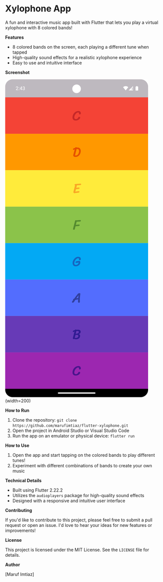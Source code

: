 
**Xylophone App**
================

A fun and interactive music app built with Flutter that lets you play a virtual xylophone with 8 colored bands!

**Features**

* 8 colored bands on the screen, each playing a different tune when tapped
* High-quality sound effects for a realistic xylophone experience
* Easy to use and intuitive interface

**Screenshot**

![Xylophone App Screenshot](/screenshots/1.png) (width=200)

**How to Run**

1. Clone the repository: `git clone https://github.com/marufimtiaz/flutter-xylophone.git`
2. Open the project in Android Studio or Visual Studio Code
3. Run the app on an emulator or physical device: `flutter run`

**How to Use**

1. Open the app and start tapping on the colored bands to play different tunes!
2. Experiment with different combinations of bands to create your own music

**Technical Details**

* Built using Flutter 2.22.2
* Utilizes the `audioplayers` package for high-quality sound effects
* Designed with a responsive and intuitive user interface

**Contributing**

If you'd like to contribute to this project, please feel free to submit a pull request or open an issue. I'd love to hear your ideas for new features or improvements!

**License**

This project is licensed under the MIT License. See the `LICENSE` file for details.

**Author**

[Maruf Imtiaz]
